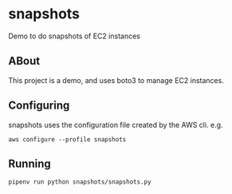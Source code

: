 # snapshots
Demo to do snapshots of EC2 instances

## ABout

This project is a demo, and uses boto3 to manage EC2 instances.

## Configuring
snapshots uses the configuration file created by the AWS cli. e.g.

`aws configure --profile snapshots`

## Running

`pipenv run python snapshots/snapshots.py`
